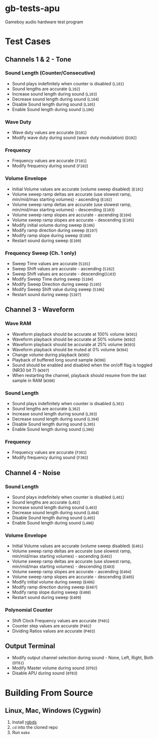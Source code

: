 # gb-tests-apu

Gameboy audio hardware test program

# Test Cases

## Channels 1 & 2 - Tone

### Sound Length (Counter/Consecutive)
- Sound plays indefinitely when counter is disabled (`L101`)
- Sound lengths are accurate (`L102`)
- Increase sound length during sound (`L103`)
- Decrease sound length during sound (`L104`)
- Disable Sound length during sound (`L105`)
- Enable Sound length during sound (`L106`)

### Wave Duty
- Wave duty values are accurate (`D101`)
- Modify wave duty during sound (wave duty modulation) (`D102`)

### Frequency
- Frequency values are accurate  (`F101`)
- Modify frequency during sound (`F102`)

### Volume Envelope
- Initial Volume values are accurate (volume sweep disabled)  (`E101`)
- Volume sweep ramp deltas are accurate (use slowest ramp, min/mid/max starting volumes) - ascending (`E102`)
- Volume sweep ramp deltas are accurate (use slowest ramp, min/mid/max starting volumes) - descending (`E103`)
- Volume sweep ramp slopes are accurate - ascending (`E104`)
- Volume sweep ramp slopes are accurate - descending (`E105`)
- Modify initial volume during sweep (`E106`)
- Modify ramp direction during sweep (`E107`)
- Modify ramp slope during sweep (`E108`)
- Restart sound during sweep (`E109`)

### Frequency Sweep (Ch. 1 only)
- Sweep Time values are accurate  (`S101`)
- Sweep Shift values are accurate - ascending (`S102`)
- Sweep Shift values are accurate - descending(`S103`)
- Modify Sweep Time during sweep (`S104`)
- Modify Sweep Direction during sweep (`S105`)
- Modify Sweep Shift value during sweep (`S106`)
- Restart sound during sweep (`S107`)

## Channel 3 - Waveform

### Wave RAM
- Waveform playback should be accurate at 100% volume (`W301`)
- Waveform playback should be accurate at 50% volume (`W302`)
- Waveform playback should be accurate at 25% volume (`W303`)
- Waveform playback should be muted at 0% volume (`W304`)
- Change volume during playback (`W305`)
- Playback of buffered long sound sample (`W306`)
- Sound should be enabled and disabled when the on/off flag is toggled (NR30 bit 7) (`W307`)
- When restarting the channel, playback should resume from the last sample in RAM (`W308`)

### Sound Length
- Sound plays indefinitely when counter is disabled (`L301`)
- Sound lengths are accurate (`L302`)
- Increase sound length during sound (`L303`)
- Decrease sound length during sound (`L304`)
- Disable Sound length during sound (`L305`)
- Enable Sound length during sound (`L306`)

### Frequency
- Frequency values are accurate  (`F301`)
- Modify frequency during sound (`F302`)

## Channel 4 - Noise

### Sound Length
- Sound plays indefinitely when counter is disabled (`L401`)
- Sound lengths are accurate (`L402`)
- Increase sound length during sound (`L403`)
- Decrease sound length during sound (`L404`)
- Disable Sound length during sound (`L405`)
- Enable Sound length during sound (`L406`)

### Volume Envelope
- Initial Volume values are accurate (volume sweep disabled)  (`E401`)
- Volume sweep ramp deltas are accurate (use slowest ramp, min/mid/max starting volumes) - ascending (`E402`)
- Volume sweep ramp deltas are accurate (use slowest ramp, min/mid/max starting volumes) - descending (`E403`)
- Volume sweep ramp slopes are accurate - ascending (`E404`)
- Volume sweep ramp slopes are accurate - descending (`E405`)
- Modify initial volume during sweep (`E406`)
- Modify ramp direction during sweep (`E407`)
- Modify ramp slope during sweep (`E408`)
- Restart sound during sweep (`E409`)

### Polynomial Counter
- Shift Clock Frequency values are accurate (`P401`)
- Counter step values are accurate (`P402`)
- Dividing Ratios values are accurate (`P403`)

## Output Terminal

- Modify output channel selection during sound - None, Left, Right, Both  (`OT01`)
- Modify Master volume during sound (`OT02`)
- Disable APU during sound (`0T03`)

# Building From Source

## Linux, Mac, Windows (Cygwin)

1. Install [rgbds](https://github.com/gbdev/rgbds)
2. `cd` into the cloned repo
3. Run `make`

